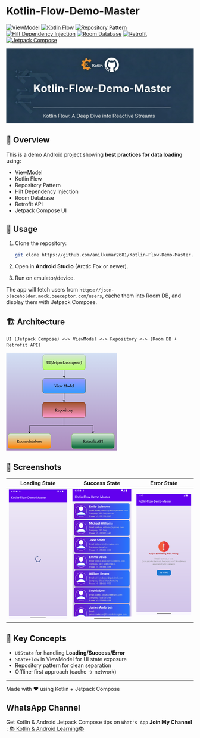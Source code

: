 # Kotlin-Flow-Demo-Master

[![ViewModel](https://img.shields.io/badge/ViewModel-Android%20Jetpack-brightgreen)](https://developer.android.com/topic/libraries/architecture/viewmodel)
[![Kotlin Flow](https://img.shields.io/badge/Kotlin%20Flow-Coroutines-blue)](https://kotlinlang.org/docs/flow.html)
[![Repository Pattern](https://img.shields.io/badge/Pattern-Repository-orange)](https://developer.android.com/jetpack/guide)
[![Hilt Dependency Injection](https://img.shields.io/badge/Hilt-DI-purple)](https://dagger.dev/hilt/)
[![Room Database](https://img.shields.io/badge/Room-Database-yellow)](https://developer.android.com/training/data-storage/room)
[![Retrofit](https://img.shields.io/badge/Retrofit-REST%20API-red)](https://square.github.io/retrofit/)
[![Jetpack Compose](https://img.shields.io/badge/Jetpack%20Compose-UI-blueviolet)](https://developer.android.com/jetpack/compose)

![CoverImage](images/cover_image.png)

## 📌 Overview
This is a demo Android project showing **best practices for data loading** using:
- ViewModel
- Kotlin Flow
- Repository Pattern
- Hilt Dependency Injection
- Room Database
- Retrofit API
- Jetpack Compose UI

## 🚀 Usage
1. Clone the repository:
   ```bash
   git clone https://github.com/anilkumar2681/Kotlin-Flow-Demo-Master.git
   ```

2. Open in **Android Studio** (Arctic Fox or newer).

3. Run on emulator/device.

The app will fetch users from `https://json-placeholder.mock.beeceptor.com/users`, cache them into Room DB, and display them with Jetpack Compose.

## 🏗️ Architecture
```
UI (Jetpack Compose) <-> ViewModel <-> Repository <-> (Room DB + Retrofit API)
```

![Architecture Diagram](images/architecture.png)

## 📸 Screenshots
| Loading State                  | Success State | Error State |
|--------------------------------|---------------|-------------|
| ![Loading](images/loading.png) | ![Success](images/success.png) | ![Error](images/error.png) |

## 🔑 Key Concepts
- `UiState` for handling **Loading/Success/Error**
- `StateFlow` in ViewModel for UI state exposure
- Repository pattern for clean separation
- Offline-first approach (cache → network)

--- 
Made with ❤️ using Kotlin + Jetpack Compose

## WhatsApp Channel
Get Kotlin & Android Jetpack Compose tips on `What's App` **Join My Channel** :
[📚 Kotlin & Android Learning📚](https://whatsapp.com/channel/0029VbBGTNr90x2umLoWKU3z)
